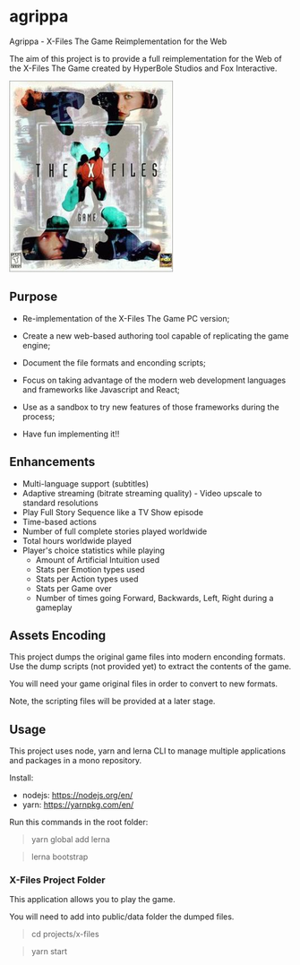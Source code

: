 # agrippa
Agrippa - X-Files The Game Reimplementation for the Web

The aim of this project is to provide a full reimplementation for the Web of the X-Files The Game created by HyperBole Studios and Fox Interactive.

![X-Files The Game](xfiles.jpg)


## Purpose
- Re-implementation of the X-Files The Game PC version;

- Create a new web-based authoring tool capable of replicating the game engine;

- Document the file formats and enconding scripts;

- Focus on taking advantage of the modern web development languages and frameworks like Javascript and React;

- Use as a sandbox to try new features of those frameworks during the process;

- Have fun implementing it!!

## Enhancements

* Multi-language support (subtitles)
* Adaptive streaming (bitrate streaming quality) - Video upscale to standard resolutions
* Play Full Story Sequence like a TV Show episode
* Time-based actions
* Number of full complete stories played worldwide
* Total hours worldwide played
* Player's choice statistics while playing
    * Amount of Artificial Intuition used
    * Stats per Emotion types used
    * Stats per Action types used
    * Stats per Game over
    * Number of times going Forward, Backwards, Left, Right during a gameplay

## Assets Encoding

This project dumps the original game files into modern enconding formats.
Use the dump scripts (not provided yet) to extract the contents of the game.

You will need your game original files in order to convert to new formats.

Note, the scripting files will be provided at a later stage.


## Usage

This project uses node, yarn and lerna CLI to manage multiple applications and packages in a mono repository.

Install:
* nodejs: https://nodejs.org/en/
* yarn: https://yarnpkg.com/en/

Run this commands in the root folder:

> yarn global add lerna

> lerna bootstrap


### X-Files Project Folder

This application allows you to play the game.

You will need to add into public/data folder the dumped files.

> cd projects/x-files

> yarn start
